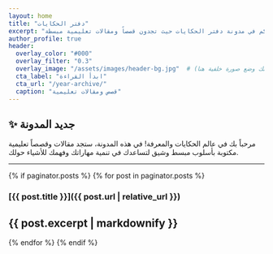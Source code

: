 ```yaml
---
layout: home
title: "دفتر الحكايات"
excerpt: "مرحباً بكم في مدونة دفتر الحكايات حيث تجدون قصصاً ومقالات تعليمية مبسطة."
author_profile: true
header:
  overlay_color: "#000"
  overlay_filter: "0.3"
  overlay_image: "/assets/images/header-bg.jpg"  # (يمكنك وضع صورة خلفية هنا)
  cta_label: "ابدأ القراءة"
  cta_url: "/year-archive/"
  caption: "قصص ومقالات تعليمية"
---
```


## ✨ جديد المدونة
مرحباً بك في عالم الحكايات والمعرفة! في هذه المدونة، ستجد مقالات وقصصاً تعليمية مكتوبة بأسلوب مبسط وشيق لتساعدك في تنمية مهاراتك وفهمك للأشياء حولك.

---

{% if paginator.posts %}
  {% for post in paginator.posts %}
  ### [{{ post.title }}]({{ post.url | relative_url }})
  {{ post.excerpt | markdownify }}
  ---
  {% endfor %}
{% endif %}
